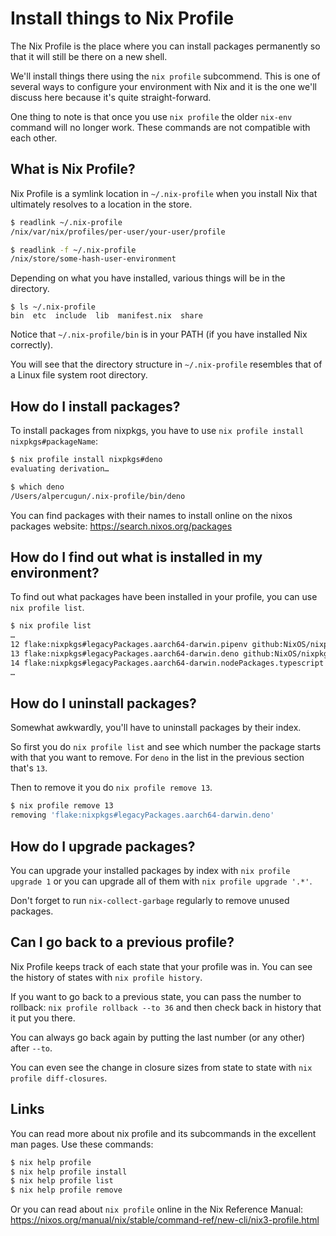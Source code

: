 # Install things to Nix Profile

The Nix Profile is the place where you can install packages permanently so that it will still be there on a new shell.

We'll install things there using the `nix profile` subcommend. This is one of several ways to configure your environment with Nix and it is the one we'll discuss here because it's quite straight-forward.

One thing to note is that once you use `nix profile` the older `nix-env` command will no longer work. These commands are not compatible with each other.
## What is Nix Profile?

Nix Profile is a symlink location in `~/.nix-profile` when you install Nix that ultimately resolves to a location in the store.

```bash
$ readlink ~/.nix-profile
/nix/var/nix/profiles/per-user/your-user/profile

$ readlink -f ~/.nix-profile
/nix/store/some-hash-user-environment
```

Depending on what you have installed, various things will be in the directory.

```
$ ls ~/.nix-profile
bin  etc  include  lib  manifest.nix  share
```

Notice that `~/.nix-profile/bin` is in your PATH (if you have installed Nix correctly).

You will see that the directory structure in `~/.nix-profile` resembles that of a Linux file system root directory.

## How do I install packages?

To install packages from nixpkgs, you have to use `nix profile install nixpkgs#packageName`:

```bash
$ nix profile install nixpkgs#deno
evaluating derivation…

$ which deno
/Users/alpercugun/.nix-profile/bin/deno
```

You can find packages with their names to install online on the nixos packages website: https://search.nixos.org/packages

## How do I find out what is installed in my environment?

To find out what packages have been installed in your profile, you can use `nix profile list`.

```bash
$ nix profile list
…
12 flake:nixpkgs#legacyPackages.aarch64-darwin.pipenv github:NixOS/nixpkgs/ea11a3977f4cba013d8680667616be827c967ac0#legacyPackages.aarch64-darwin.pipenv /nix/store/nf3355sysvy6s4jv85kd72zzb23c7pzn-pipenv-2023.2.4
13 flake:nixpkgs#legacyPackages.aarch64-darwin.deno github:NixOS/nixpkgs/0cb867999eec4085e1c9ca61c09b72261fa63bb4#legacyPackages.aarch64-darwin.deno /nix/store/d0q09iiyf0xi79zk4z957z3bj51gh05c-deno-1.33.2
14 flake:nixpkgs#legacyPackages.aarch64-darwin.nodePackages.typescript github:NixOS/nixpkgs/0cb867999eec4085e1c9ca61c09b72261fa63bb4#legacyPackages.aarch64-darwin.nodePackages.typescript /nix/store/y3jvabiff9ffisnsx121nm7ffa3wrd3s-typescript-5.0.4
…
```

## How do I uninstall packages?

Somewhat awkwardly, you'll have to uninstall packages by their index.

So first you do `nix profile list` and see which number the package starts with that you want to remove. For `deno` in the list in the previous section that's `13`.

Then to remove it you do `nix profile remove 13`.

```bash
$ nix profile remove 13
removing 'flake:nixpkgs#legacyPackages.aarch64-darwin.deno'
```

## How do I upgrade packages?

You can upgrade your installed packages by index with `nix profile upgrade 1` or you can upgrade all of them with `nix profile upgrade '.*'`.

Don't forget to run `nix-collect-garbage` regularly to remove unused packages.

## Can I go back to a previous profile?

Nix Profile keeps track of each state that your profile was in. You can see the history of states with `nix profile history`.

If you want to go back to a previous state, you can pass the number to rollback: `nix profile rollback --to 36` and then check back in history that it put you there.

You can always go back again by putting the last number (or any other) after `--to`.

You can even see the change in closure sizes from state to state with `nix profile diff-closures`.

## Links

You can read more about nix profile and its subcommands in the excellent man pages. Use these commands:

```bash
$ nix help profile
$ nix help profile install
$ nix help profile list
$ nix help profile remove
```

Or you can read about `nix profile` online in the Nix Reference Manual: https://nixos.org/manual/nix/stable/command-ref/new-cli/nix3-profile.html
